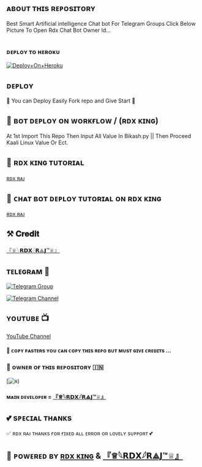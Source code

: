 ## ᴀʙᴏᴜᴛ ᴛʜɪs ʀᴇᴘᴏsɪᴛᴏʀʏ 
Best Smart Artificial intelligence Chat bot For Telegram Groups 
Click Below Picture To Open Rdx Chat Bot Owner Id...


<p align="center"><a href="tg://user?id=1777270311"><img src=""></a></p>



### ᴅᴇᴘʟᴏʏ ᴛᴏ ʜᴇʀᴏᴋᴜ

[![Deploy+On+Heroku](https://www.herokucdn.com/deploy/button.svg)](https://dashboard.heroku.com/new?template=https://github.com/NOBITA-RDX/CHATVOT)


## ᴅᴇᴘʟᴏʏ
🌷 You can Deploy Easily Fork repo and Give Start 🌷

## 🥀 ʙᴏᴛ ᴅᴇᴘʟᴏʏ ᴏɴ ᴡᴏʀᴋғʟᴏᴡ / (ʀᴅx ᴋɪɴɢ)
 At 1st Import This Repo Then Input All Value In Bikash.py || Then Proceed Kaali Linux Value Or Ect.

## 🥀 ʀᴅx ᴋɪɴɢ ᴛᴜᴛᴏʀɪᴀʟ

[ʀᴅx ʀᴀᴊ](https://www.youtube.com/channel/UCoOmopJ8YVYz9Lm8iHhNYMw)

## 🥀 ᴄʜᴀᴛ ʙᴏᴛ ᴅᴇᴘʟᴏʏ ᴛᴜᴛᴏʀɪᴀʟ ᴏɴ ʀᴅx ᴋɪɴɢ 

[ʀᴅx ʀᴀᴊ](https://www.youtube.com/channel/UCoOmopJ8YVYz9Lm8iHhNYMw)

## ⚒️ 𝐂𝐫𝐞𝐝𝐢𝐭
[『♕︎𓆩𝗥𝗗𝗫𓆪𝗥⟁𝗝™♕︎』](https://t.me/rj29rdx)

## ᴛᴇʟᴇɢʀᴀᴍ 🏪

[![Telegram Group](https://img.shields.io/badge/Telegram-Group-brightgreen)](https://t.me/BGT_Chat)

[![Telegram Channel](https://img.shields.io/badge/Telegram-Channel-brightgreen)](https://t.me/Bikashgadgetstech)

## ʏᴏᴜᴛᴜʙᴇ 📺

[YouTube Channel](https://youtube.com/channel/UCUkj6FFzdsOO5acUXVOEECg)


#### 🥺 ᴄᴏᴘʏ ᴘᴀsᴛᴇʀs ʏᴏᴜ ᴄᴀɴ ᴄᴏᴘʏ ᴛʜɪs ʀᴇᴘᴏ ʙᴜᴛ ᴍᴜsᴛ ɢɪᴠᴇ ᴄʀᴇᴅɪᴛs ...

### 🌷 ᴏᴡɴᴇʀ ᴏғ ᴛʜɪs ʀᴇᴘᴏsɪᴛᴏʀʏ 🇮🇳
[![ʀ](https://t.me/rj29rdx))


#### ᴍᴀɪɴ ᴅᴇᴠᴇʟᴏᴘᴇʀ = [『♕︎𓆩𝗥𝗗𝗫𓆪𝗥⟁𝗝™♕︎』](tg://user?id=1777270311)

## 💕 sᴘᴇᴄɪᴀʟ ᴛʜᴀɴᴋs

✅ ʀᴅx ʀᴀᴊ ᴛʜᴀɴᴋs ғᴏʀ ғɪxᴇᴅ ᴀʟʟ ᴇʀʀᴏʀ ᴏʀ ʟᴏᴠᴇʟʏ sᴜᴘᴘᴏʀᴛ 💕


## 🥀 ᴘᴏᴡᴇʀᴇᴅ ʙʏ [ʀᴅx ᴋɪɴɢ](tg://user?id=1777270311) & [『♕︎𓆩𝗥𝗗𝗫𓆪𝗥⟁𝗝™♕︎』](tg://user?id=1777270311)
